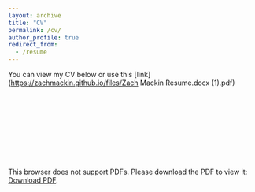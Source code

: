 ```yaml
---
layout: archive
title: "CV"
permalink: /cv/
author_profile: true
redirect_from:
  - /resume
---
```


You can view my CV below or use this [link](https://zachmackin.github.io/files/Zach Mackin Resume.docx (1).pdf)
<object data="https://zachmackin.github.io/files/Zach Mackin Resume.docx (1).pdf" type="application/pdf" width="700px" height="700px">
    <embed src="https://zachmackin.github.io/files/Zach Mackin Resume.docx (1).pdf">
        <p>This browser does not support PDFs. Please download the PDF to view it: <a href="https://zachmackin.github.io/files/Zach Mackin Resume.docx (1).pdf">Download PDF</a>.</p>
    </embed>
</object>
